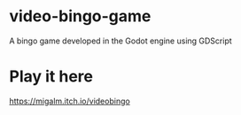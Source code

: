 # video-bingo-game
A bingo game developed in the Godot engine using GDScript

# Play it here
https://migalm.itch.io/videobingo

